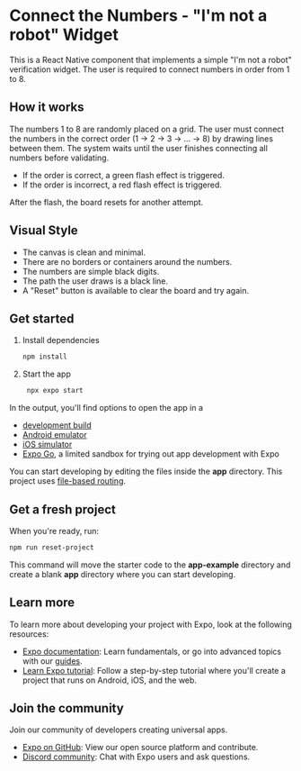 # Connect the Numbers - "I'm not a robot" Widget

This is a React Native component that implements a simple "I'm not a robot" verification widget. The user is required to connect numbers in order from 1 to 8.

## How it works

The numbers 1 to 8 are randomly placed on a grid. The user must connect the numbers in the correct order (1 → 2 → 3 → … → 8) by drawing lines between them. The system waits until the user finishes connecting all numbers before validating.

- If the order is correct, a green flash effect is triggered.
- If the order is incorrect, a red flash effect is triggered.

After the flash, the board resets for another attempt.

## Visual Style

- The canvas is clean and minimal.
- There are no borders or containers around the numbers.
- The numbers are simple black digits.
- The path the user draws is a black line.
- A "Reset" button is available to clear the board and try again.

## Get started

1. Install dependencies

   ```bash
   npm install
   ```

2. Start the app

   ```bash
    npx expo start
   ```

In the output, you'll find options to open the app in a

- [development build](https://docs.expo.dev/develop/development-builds/introduction/)
- [Android emulator](https://docs.expo.dev/workflow/android-studio-emulator/)
- [iOS simulator](https://docs.expo.dev/workflow/ios-simulator/)
- [Expo Go](https://expo.dev/go), a limited sandbox for trying out app development with Expo

You can start developing by editing the files inside the **app** directory. This project uses [file-based routing](https://docs.expo.dev/router/introduction).

## Get a fresh project

When you're ready, run:

```bash
npm run reset-project
```

This command will move the starter code to the **app-example** directory and create a blank **app** directory where you can start developing.

## Learn more

To learn more about developing your project with Expo, look at the following resources:

- [Expo documentation](https://docs.expo.dev/): Learn fundamentals, or go into advanced topics with our [guides](https://docs.expo.dev/guides).
- [Learn Expo tutorial](https://docs.expo.dev/tutorial/introduction/): Follow a step-by-step tutorial where you'll create a project that runs on Android, iOS, and the web.

## Join the community

Join our community of developers creating universal apps.

- [Expo on GitHub](https://github.com/expo/expo): View our open source platform and contribute.
- [Discord community](https://chat.expo.dev): Chat with Expo users and ask questions.
